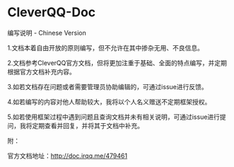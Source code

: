 # CleverQQ-Doc

编写说明 - Chinese Version

1.文档本着自由开放的原则编写，但不允许在其中掺杂无用、不良信息。

2.文档参考CleverQQ官方文档，但将更加注重于基础、全面的特点编写，并定期根据官方文档补充内容。

3.如若文档存在问题或者需要管理员协助编辑的，可通过issue进行反馈。

4.如若编写的内容对他人帮助较大，我将以个人名义赠送不定期框架授权。

5.如若使用框架过程中遇到问题且查询文档并未有相关说明，可通过issue进行提问，我将定期查看并回复，并将其于文档中补充。

附：

官方文档地址：http://doc.irqq.me/479461
